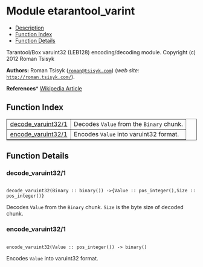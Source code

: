 

# Module etarantool_varint #
* [Description](#description)
* [Function Index](#index)
* [Function Details](#functions)


Tarantool/Box varuint32 (LEB128) encoding/decoding module.
Copyright (c) 2012 Roman Tsisyk

__Authors:__ Roman Tsisyk ([`roman@tsisyk.com`](mailto:roman@tsisyk.com)) (_web site:_ [`http://roman.tsisyk.com/`](http://roman.tsisyk.com/)).

__References__* [
Wikipedia Article](http://en.wikipedia.org/wiki/LEB128)

<a name="index"></a>

## Function Index ##


<table width="100%" border="1" cellspacing="0" cellpadding="2" summary="function index"><tr><td valign="top"><a href="#decode_varuint32-1">decode_varuint32/1</a></td><td>Decodes <code>Value</code> from the <code>Binary</code> chunk.</td></tr><tr><td valign="top"><a href="#encode_varuint32-1">encode_varuint32/1</a></td><td>Encodes <code>Value</code> into varuint32 format.</td></tr></table>


<a name="functions"></a>

## Function Details ##

<a name="decode_varuint32-1"></a>

### decode_varuint32/1 ###


<pre><code>
decode_varuint32(Binary :: binary()) -&gt;{Value :: pos_integer(),Size :: pos_integer()}
</code></pre>


Decodes `Value` from the `Binary` chunk.
`Size` is the byte size of decoded chunk.
<a name="encode_varuint32-1"></a>

### encode_varuint32/1 ###


<pre><code>
encode_varuint32(Value :: pos_integer()) -&gt; binary()
</code></pre>


Encodes `Value` into varuint32 format.
